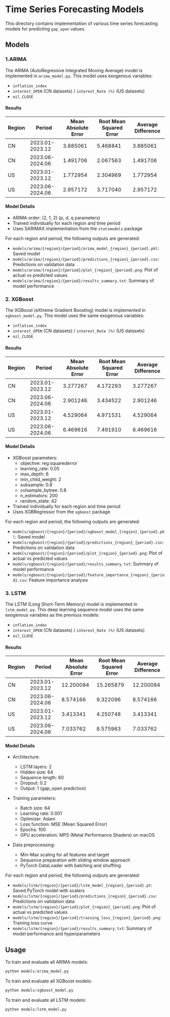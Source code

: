 # Time Series Forecasting Models

This directory contains implementation of various time series forecasting models for predicting `gap_open` values.

## Models

### 1.ARIMA

The ARIMA (AutoRegressive Integrated Moving Average) model is implemented in `arima_model.py`. This model uses exogenous variables:

- `inflation_index`
- `interest_OPEN` (CN datasets) / `interest_Rate (%)` (US datasets)
- `oil_CLOSE`

#### Results

| Region | Period          | Mean Absolute Error | Root Mean Squared Error | Average Difference |
| ------ | --------------- | ------------------- | ----------------------- | ------------------ |
| CN     | 2023.01-2023.12 | 3.885061            | 5.468841                | 3.885061           |
| CN     | 2023.06-2024.06 | 1.491706            | 2.067563                | 1.491706           |
| US     | 2023.01-2023.12 | 1.772954            | 2.304969                | 1.772954           |
| US     | 2023.06-2024.06 | 2.957172            | 3.717040                | 2.957172           |

#### Model Details

- ARIMA order: (2, 1, 2) (p, d, q parameters)
- Trained individually for each region and time period
- Uses SARIMAX implementation from the `statsmodels` package

For each region and period, the following outputs are generated:

- `models/arima/{region}/{period}/arima_model_{region}_{period}.pkl`: Saved model
- `models/arima/{region}/{period}/predictions_{region}_{period}.csv`: Predictions on validation data
- `models/arima/{region}/{period}/plot_{region}_{period}.png`: Plot of actual vs predicted values
- `models/arima/{region}/{period}/results_summary.txt`: Summary of model performance

### 2. XGBoost

The XGBoost (eXtreme Gradient Boosting) model is implemented in `xgboost_model.py`. This model uses the same exogenous variables:

- `inflation_index`
- `interest_OPEN` (CN datasets) / `interest_Rate (%)` (US datasets)
- `oil_CLOSE`

#### Results

| Region | Period          | Mean Absolute Error | Root Mean Squared Error | Average Difference |
| ------ | --------------- | ------------------- | ----------------------- | ------------------ |
| CN     | 2023.01-2023.12 | 3.277267            | 4.172293                | 3.277267           |
| CN     | 2023.06-2024.06 | 2.901246            | 3.434522                | 2.901246           |
| US     | 2023.01-2023.12 | 4.529064            | 4.971531                | 4.529064           |
| US     | 2023.06-2024.06 | 6.469616            | 7.491910                | 6.469616           |

#### Model Details

- XGBoost parameters:
  - objective: reg:squarederror
  - learning_rate: 0.05
  - max_depth: 6
  - min_child_weight: 2
  - subsample: 0.8
  - colsample_bytree: 0.8
  - n_estimators: 200
  - random_state: 42
- Trained individually for each region and time period
- Uses XGBRegressor from the `xgboost` package

For each region and period, the following outputs are generated:

- `models/xgboost/{region}/{period}/xgboost_model_{region}_{period}.pkl`: Saved model
- `models/xgboost/{region}/{period}/predictions_{region}_{period}.csv`: Predictions on validation data
- `models/xgboost/{region}/{period}/plot_{region}_{period}.png`: Plot of actual vs predicted values
- `models/xgboost/{region}/{period}/results_summary.txt`: Summary of model performance
- `models/xgboost/{region}/{period}/feature_importance_{region}_{period}.csv`: Feature importance analysis

### 3. LSTM

The LSTM (Long Short-Term Memory) model is implemented in `lstm_model.py`. This deep learning sequence model uses the same exogenous variables as the previous models:

- `inflation_index`
- `interest_OPEN` (CN datasets) / `interest_Rate (%)` (US datasets)
- `oil_CLOSE`

#### Results

| Region | Period          | Mean Absolute Error | Root Mean Squared Error | Average Difference |
| ------ | --------------- | ------------------- | ----------------------- | ------------------ |
| CN     | 2023.01-2023.12 | 12.200084           | 15.265879               | 12.200084          |
| CN     | 2023.06-2024.06 | 8.574166            | 9.322096                | 8.574166           |
| US     | 2023.01-2023.12 | 3.413341            | 4.250748                | 3.413341           |
| US     | 2023.06-2024.06 | 7.033762            | 8.575963                | 7.033762           |

#### Model Details

- Architecture:

  - LSTM layers: 2
  - Hidden size: 64
  - Sequence length: 60
  - Dropout: 0.2
  - Output: 1 (gap_open prediction)

- Training parameters:

  - Batch size: 64
  - Learning rate: 0.001
  - Optimizer: Adam
  - Loss function: MSE (Mean Squared Error)
  - Epochs: 100
  - GPU acceleration: MPS (Metal Performance Shaders) on macOS

- Data preprocessing:
  - Min-Max scaling for all features and target
  - Sequence preparation with sliding window approach
  - PyTorch DataLoader with batching and shuffling

For each region and period, the following outputs are generated:

- `models/lstm/{region}/{period}/lstm_model_{region}_{period}.pt`: Saved PyTorch model with scalers
- `models/lstm/{region}/{period}/predictions_{region}_{period}.csv`: Predictions on validation data
- `models/lstm/{region}/{period}/plot_{region}_{period}.png`: Plot of actual vs predicted values
- `models/lstm/{region}/{period}/training_loss_{region}_{period}.png`: Training loss curve
- `models/lstm/{region}/{period}/results_summary.txt`: Summary of model performance and hyperparameters

## Usage

To train and evaluate all ARIMA models:

```python
python models/arima_model.py
```

To train and evaluate all XGBoost models:

```python
python models/xgboost_model.py
```

To train and evaluate all LSTM models:

```python
python models/lstm_model.py
```
